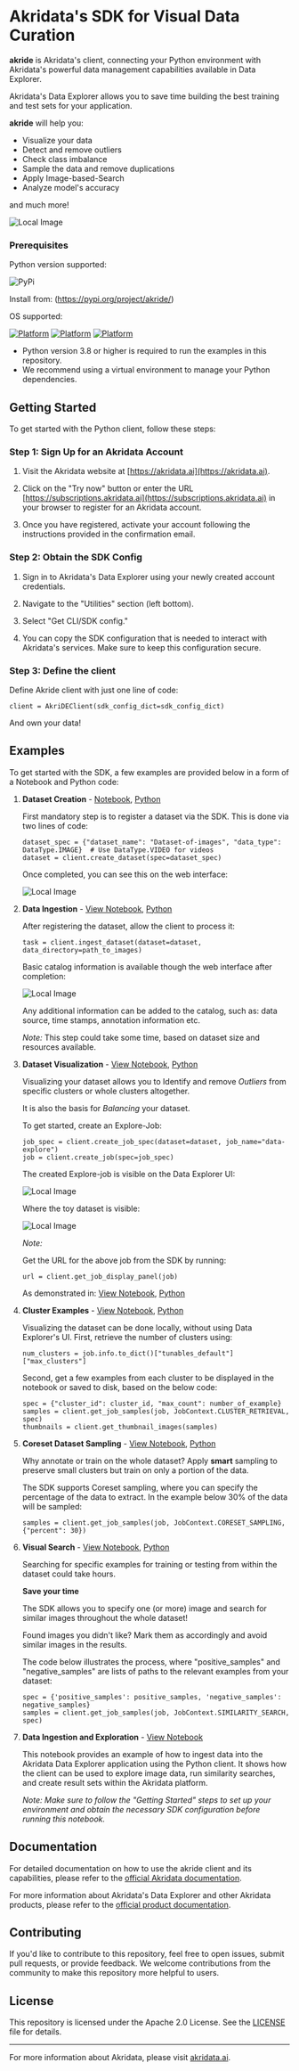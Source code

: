 # Akridata's SDK for Visual Data Curation

**akride** is Akridata's client, connecting your Python environment with Akridata's powerful data management capabilities available in Data Explorer. 

Akridata's Data Explorer allows you to save time building the best training and test sets for your application. 

**akride** will help you:

*   Visualize your data
*   Detect and remove outliers
*   Check class imbalance
*   Sample the data and remove duplications
*   Apply Image-based-Search
*   Analyze model's accuracy

and much more!

![Local Image](gallery/data_visualization.jpg)

### Prerequisites

Python version supported:


![PyPi](https://img.shields.io/badge/Python-3.8%20%7C%203.9%20%7C%203.10-blue?style=for-the-badge)

Install from: 
(https://pypi.org/project/akride/)

OS supported:

[![Platform](https://img.shields.io/badge/Windows-blue?style=for-the-badge&logo=windows&logoColor=white)](https://your-project-url)
[![Platform](https://img.shields.io/badge/Ubuntu-E95420?style=for-the-badge&logo=ubuntu&logoColor=white)](https://your-project-url)
[![Platform](https://img.shields.io/badge/macOS-black?style=for-the-badge&logo=apple&logoColor=white)](https://your-project-url)


- Python version 3.8 or higher is required to run the examples in this repository.
- We recommend using a virtual environment to manage your Python dependencies.

## Getting Started

To get started with the Python client, follow these steps:

### Step 1: Sign Up for an Akridata Account

1. Visit the Akridata website at [https://akridata.ai](https://akridata.ai).

2. Click on the "Try now" button or enter the URL [https://subscriptions.akridata.ai](https://subscriptions.akridata.ai) in your browser to register for an Akridata account.

3. Once you have registered, activate your account following the instructions provided in the confirmation email.

### Step 2: Obtain the SDK Config

1. Sign in to Akridata's Data Explorer using your newly created account credentials.

2. Navigate to the "Utilities" section (left bottom).

3. Select "Get CLI/SDK config."

4. You can copy the SDK configuration that is needed to interact with Akridata's services. Make sure to keep this configuration secure.

### Step 3: Define the client

Define Akride client with just one line of code:

```
client = AkriDEClient(sdk_config_dict=sdk_config_dict)
```

And own your data!

## Examples

To get started with the SDK, a few examples are provided below in a form of a Notebook and Python code:

1. **Dataset Creation** - [Notebook](notebooks/create_dataset.ipynb), [Python](python_examples/create_dataset.py)
   
   First mandatory step is to register a dataset via the SDK. This is done via two lines of code:
   ```
   dataset_spec = {"dataset_name": "Dataset-of-images", "data_type": DataType.IMAGE}  # Use DataType.VIDEO for videos
   dataset = client.create_dataset(spec=dataset_spec)
   ```
   
   Once completed, you can see this on the web interface:

   ![Local Image](gallery/create_dataset.png)

2. **Data Ingestion** - [View Notebook](notebooks/ingest_data.ipynb), [Python](python_examples/ingest_data.py)

   After registering the dataset, allow the client to process it:
   ```
   task = client.ingest_dataset(dataset=dataset, data_directory=path_to_images)
   ```
   Basic catalog information is available though the web interface after completion:

   ![Local Image](gallery/data_ingestion.png)

   Any additional information can be added to the catalog, such as: data source, time stamps, annotation information etc. 

   _Note:_ This step could take some time, based on dataset size and resources available.

3. **Dataset Visualization** - [View Notebook](notebooks/explore_data.ipynb), [Python](python_examples/explore_data.py)
 
   Visualizing your dataset allows you to Identify and remove *Outliers* from specific clusters or whole clusters altogether. 
   
   It is also the basis for *Balancing* your dataset. 
   
   To get started, create an Explore-Job:
   ```
   job_spec = client.create_job_spec(dataset=dataset, job_name="data-explore")
   job = client.create_job(spec=job_spec)
   ```
   
   The created Explore-job is visible on the Data Explorer UI:
   
   ![Local Image](gallery/explore_job_created.png)

   Where the toy dataset is visible:

   ![Local Image](gallery/job_visualization.png)

   _Note:_
   
   Get the URL for the above job from the SDK by running:
   ```
   url = client.get_job_display_panel(job)
   ```
   
   As demonstrated in: [View Notebook](notebooks/view_dataset.ipynb), [Python](python_examples/view_dataset.py)

4. **Cluster Examples** - [View Notebook](notebooks/sample_display_clusters.ipynb), [Python](python_examples/sample_display_clusters.py)
   
   Visualizing the dataset can be done locally, without using Data Explorer's UI. 
   First, retrieve the number of clusters using:
   ```
   num_clusters = job.info.to_dict()["tunables_default"]["max_clusters"]
   ```
   
   Second, get a few examples from each cluster to be displayed in the notebook or saved to disk, based on the below code:
   ```
   spec = {"cluster_id": cluster_id, "max_count": number_of_example}
   samples = client.get_job_samples(job, JobContext.CLUSTER_RETRIEVAL, spec)
   thumbnails = client.get_thumbnail_images(samples)
   ```

5. **Coreset Dataset Sampling** - [View Notebook](notebooks/coreset_sample_data.ipynb), [Python](python_examples/coreset_sample_data.py)

   Why annotate or train on the whole dataset? Apply **smart** sampling to preserve small clusters but train on only a portion of the data.
   
   The SDK supports Coreset sampling, where you can specify the percentage of the data to extract. 
   In the example below 30% of the data will be sampled:
   ```
   samples = client.get_job_samples(job, JobContext.CORESET_SAMPLING, {"percent": 30})
   ```

6. **Visual Search** - [View Notebook](notebooks/visual_search.ipynb), [Python](python_examples/visual_search.py)

   Searching for specific examples for training or testing from within the dataset could take hours.
   
   **Save your time**
   
   The SDK allows you to specify one (or more) image and search for similar images throughout the whole dataset!
   
   Found images you didn't like? Mark them as accordingly and avoid similar images in the results.
   
   The code below illustrates the process, where "positive_samples" and "negative_samples" are lists of paths to the 
   relevant examples from your dataset:
   ```
   spec = {'positive_samples': positive_samples, 'negative_samples': negative_samples}
   samples = client.get_job_samples(job, JobContext.SIMILARITY_SEARCH, spec)
   ```

7. **Data Ingestion and Exploration** - [View Notebook](notebooks/akride_explore_dataset.ipynb)

   This notebook provides an example of how to ingest data into the Akridata Data Explorer application using the Python client. It shows how the client can be used to explore image data, run similarity searches, and create result sets within the Akridata platform.

   _Note: Make sure to follow the "Getting Started" steps to set up your environment and obtain the necessary SDK configuration before running this notebook._

## Documentation

For detailed documentation on how to use the akride client and its capabilities, 
please refer to the [official Akridata documentation](https://akridata-akride.readthedocs-hosted.com/en/latest/). 

For more information about Akridata's Data Explorer and other Akridata products, 
please refer to the [official product documentation](https://docs.akridata.ai/docs).

## Contributing

If you'd like to contribute to this repository, feel free to open issues, submit pull requests, or provide feedback. We welcome contributions from the community to make this repository more helpful to users.

## License

This repository is licensed under the Apache 2.0 License. See the [LICENSE](LICENSE) file for details.

---

For more information about Akridata, please visit [akridata.ai](https://www.akridata.ai).
